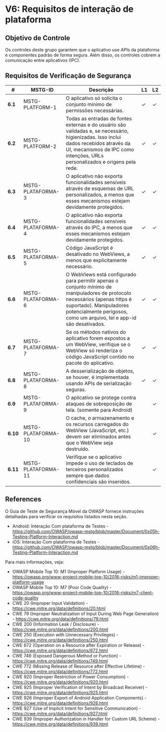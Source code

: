 # V6: Requisitos de interação de plataforma

## Objetivo de Controle

Os controles deste grupo garantem que o aplicativo use APIs da plataforma e componentes padrão de forma segura. Além disso, os controles cobrem a comunicação entre aplicativos (IPC).


## Requisitos de Verificação de Segurança

| # | MSTG-ID | Descrição | L1 | L2 |
| -- | -------- | ---------------------- | - | - |
| **6.1** | MSTG-PLATFORM-1 | O aplicativo só solicita o conjunto mínimo de permissões necessárias. | ✓ | ✓ |
| **6.2** | MSTG-PLATFORM-2 | Todas as entradas de fontes externas e do usuário são validadas e, se necessário, higienizadas. Isso inclui dados recebidos através da UI, mecanismos de IPC como intenções, URLs personalizados e origens pela rede.| ✓ | ✓ |
| **6.3** | MSTG-PLATAFORMA-3 | O aplicativo não exporta funcionalidades sensíveis através de esquemas de URL personalizados, a menos que esses mecanismos estejam devidamente protegidos. | ✓  |  ✓  |
| **6.4** | MSTG-PLATAFORMA-4 | O aplicativo não exporta funcionalidades sensíveis através do IPC, a menos que esses mecanismos estejam devidamente protegidos. | ✓  |  ✓  |
| **6.5** | MSTG-PLATAFORMA-5 | Código JavaScript é desativado no WebViews, a menos que explicitamente necessário. | ✓  |  ✓  |
| **6.6** | MSTG-PLATAFORMA-6 | O WebViews está configurado para permitir apenas o conjunto mínimo de manipuladores de protocolo necessários (apenas https é suportado). Manipuladores potencialmente perigosos, como um arquivo, tel e app-id são desativados. | ✓  |  ✓  |
| **6.7** | MSTG-PLATAFORMA-7 | Se os métodos nativos do aplicativo forem expostos a um WebView, verifique se o WebView só renderiza o código JavaScript contido no pacote do aplicativo. | ✓  |  ✓  |
| **6.8** | MSTG-PLATAFORMA-8 | A desserialização de objetos, se houver, é implementada usando APIs de serialização seguras. | ✓  |  ✓  |
| **6.9** | MSTG-PLATAFORMA-9 | O aplicativo se protege contra ataques de sobreposição de tela. (somente para Android) |  | ✓  |
| **6.10** | MSTG-PLATAFORMA-10 | O cache, o armazenamento e os recursos carregados do WebView (JavaScript, etc.) devem ser eliminados antes que o WebView seja destruído. |  | ✓  |
| **6.11** | MSTG-PLATAFORMA-11 | Verifique se o aplicativo impede o uso de teclados de terceiros personalizados sempre que dados confidenciais são inseridos. | | ✓  |


## References

O Guia de Teste de Segurança Móvel da OWASP fornece instruções detalhadas para verificar os requisitos listados nesta seção.

- Android: Interação Com plataforma de Testes - <https://github.com/OWASP/owasp-mstg/blob/master/Document/0x05h-Testing-Platform-Interaction.md>
- iOS: Interação Com plataforma de Testes - <https://github.com/OWASP/owasp-mstg/blob/master/Document/0x06h-Testing-Platform-Interaction.md>

Para mais informações, veja:

- OWASP Mobile Top 10: M1 (Improper Platform Usage) - <https://owasp.org/www-project-mobile-top-10/2016-risks/m1-improper-platform-usage>
- OWASP Mobile Top 10: M7 (Poor Code Quality) - <https://owasp.org/www-project-mobile-top-10/2016-risks/m7-client-code-quality>
- CWE 20 (Improper Input Validation) - <https://cwe.mitre.org/data/definitions/20.html>
- CWE 79 (Improper Neutralization of Input During Web Page Generation) - <https://cwe.mitre.org/data/definitions/79.html>
- CWE 200 (Information Leak / Disclosure) - <https://cwe.mitre.org/data/definitions/200.html>
- CWE 250 (Execution with Unnecessary Privileges) - <https://cwe.mitre.org/data/definitions/250.html>
- CWE 672 (Operation on a Resource after Expiration or Release) - <https://cwe.mitre.org/data/definitions/672.html>
- CWE 749 (Exposed Dangerous Method or Function) - <https://cwe.mitre.org/data/definitions/749.html>
- CWE 772 (Missing Release of Resource after Effective Lifetime) - <https://cwe.mitre.org/data/definitions/772.html>
- CWE 920 (Improper Restriction of Power Consumption) - <https://cwe.mitre.org/data/definitions/920.html>
- CWE 925 (Improper Verification of Intent by Broadcast Receiver) - <https://cwe.mitre.org/data/definitions/925.html>
- CWE 926 (Improper Export of Android Application Components) - <https://cwe.mitre.org/data/definitions/926.html>
- CWE 927 (Use of Implicit Intent for Sensitive Communication) - <https://cwe.mitre.org/data/definitions/927.html>
- CWE 939 (Improper Authorization in Handler for Custom URL Scheme) - <https://cwe.mitre.org/data/definitions/939.html>
